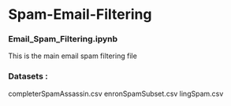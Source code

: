 # Spam-Email-Filtering


### Email_Spam_Filtering.ipynb

This is the main email spam filtering file


### Datasets :

completerSpamAssassin.csv
enronSpamSubset.csv
lingSpam.csv
